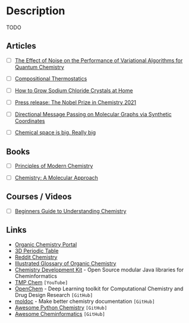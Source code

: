 # Description

TODO

## Articles

- [ ] [The Effect of Noise on the Performance of Variational Algorithms for Quantum Chemistry](https://medium.com/qiskit/the-effect-of-noise-on-the-performance-of-variational-algorithms-for-quantum-chemistry-9cac4526abc1)
- [ ] [Compositional Thermostatics](https://johncarlosbaez.wordpress.com/2021/11/22/compositional-thermostatics/)
- [ ] [How to Grow Sodium Chloride Crystals at Home](https://crystalverse.com/sodium-chloride-crystals/)
- [ ] [Press release: The Nobel Prize in Chemistry 2021](https://www.nobelprize.org/prizes/chemistry/2021/press-release/)
- [ ] [Directional Message Passing on Molecular Graphs via Synthetic Coordinates](https://www.in.tum.de/daml/synthetic-coordinates/)
- [ ] [Chemical space is big. Really big](https://www.chemistryworld.com/opinion/chemical-space-is-big-really-big/7899.article)


## Books

- [ ] [Principles of Modern Chemistry](https://www.goodreads.com/book/show/1081425)
- [ ] [Chemistry: A Molecular Approach](https://www.goodreads.com/book/show/1492804)


## Courses / Videos

- [ ] [Beginners Guide to Understanding Chemistry](https://youtube.com/playlist?list=PLgJIUWVTPrnXLrP25h_UteuawBgb0SyVR)


## Links

- [Organic Chemistry Portal](https://www.organic-chemistry.org/)
- [3D Periodic Table](https://periodic.donghwi.dev/)
- [Reddit Chemistry](https://www.reddit.com/r/chemistry/wiki/)
- [Illustrated Glossary of Organic Chemistry](http://www.chem.ucla.edu/~harding/IGOC/IGOC.html)
- [Chemistry Development Kit](https://cdk.github.io/) - Open Source modular Java libraries for Cheminformatics
- [TMP Chem](https://www.youtube.com/c/TMPChem/) `[YouTube]`
- [OpenChem](https://github.com/Mariewelt/OpenChem) - Deep Learning toolkit for Computational Chemistry and Drug Design Research `[GitHub]`
- [moldoc](https://github.com/lukasturcani/moldoc) - Make better chemistry documentation `[GitHub]`
- [Awesome Python Chemistry](https://github.com/lmmentel/awesome-python-chemistry) `[GitHub]`
- [Awesome Cheminformatics](https://github.com/hsiaoyi0504/awesome-cheminformatics) `[GitHub]`
